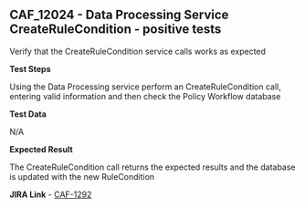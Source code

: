 ## CAF_12024 - Data Processing Service CreateRuleCondition - positive tests ##

Verify that the CreateRuleCondition service calls works as expected

**Test Steps**

Using the Data Processing service perform an CreateRuleCondition call, entering valid information and then check the Policy Workflow database

**Test Data**

N/A

**Expected Result**

The CreateRuleCondition call returns the expected results and the database is updated with the new RuleCondition

**JIRA Link** - [CAF-1292](https://jira.autonomy.com/browse/CAF-1292)
